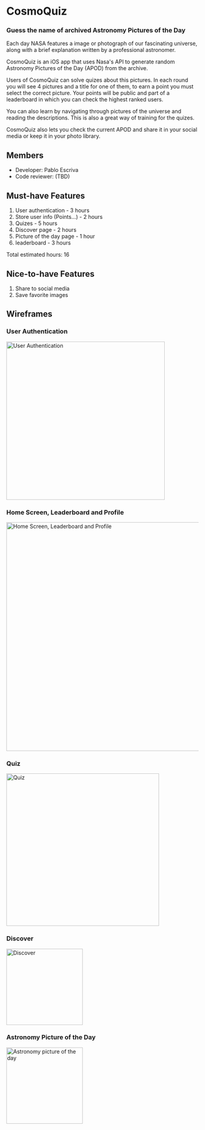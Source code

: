 # CosmoQuiz
### Guess the name of archived Astronomy Pictures of the Day
Each day NASA features a image or photograph of our fascinating universe, along with a brief explanation written by a professional astronomer.

CosmoQuiz is an iOS app that uses Nasa's API to generate random Astronomy Pictures of the Day (APOD) from the archive. 

Users of CosmoQuiz can solve quizes about this pictures. In each round you will see 4 pictures and a title for one of them, to earn a point you must select the correct picture. Your points will be public and part of a leaderboard in which you can check the highest ranked users.

You can also learn by navigating through pictures of the universe and reading the descriptions. This is also a great way of training for the quizes.

CosmoQuiz also lets you check the current APOD and share it in your social media or keep it in your photo library.

## Members
* Developer: Pablo Escriva
* Code reviewer: (TBD)

## Must-have Features
1. User authentication - 3 hours
2. Store user info (Points...) - 2 hours
3. Quizes - 5 hours
4. Discover page - 2 hours
5. Picture of the day page - 1 hour
6. leaderboard - 3 hours

Total estimated hours: 16
  
## Nice-to-have Features
1. Share to social media
2. Save favorite images

## Wireframes

### User Authentication
<p align="left">
<img src="https://imgur.com/iQZDsBw.png" alt="User Authentication" width="415">
<p>

### Home Screen, Leaderboard and Profile
<p align="left">
<img src="https://imgur.com/aOovJza.png" alt="Home Screen, Leaderboard and Profile" width="600">
<p>

### Quiz
<p align="left">
<img src="https://imgur.com/sUnsSwB.png" alt="Quiz" width="400">
<p>
   
### Discover 
<p align="left">
<img src="https://imgur.com/jJLyqDp.png" alt="Discover" width="200">
<p>

### Astronomy Picture of the Day
<p align="left">
<img src="https://imgur.com/5PKDtew.png" alt="Astronomy picture of the day" width="200">
<p>
